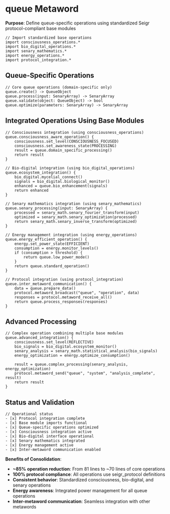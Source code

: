 # queue Metaword

**Purpose**: Define queue-specific operations using standardized Seigr protocol-compliant base modules

```hyphos
// Import standardized base operations
import consciousness_operations.*
import bio_digital_operations.*
import senary_mathematics.*
import energy_operations.*
import protocol_integration.*

```

## Queue-Specific Operations

```hyphos
// Core queue operations (domain-specific only)
queue.create() -> QueueObject
queue.process(input: SenaryArray) -> SenaryArray
queue.validate(object: QueueObject) -> bool
queue.optimize(parameters: SenaryArray) -> SenaryArray
```

## Integrated Operations Using Base Modules

```hyphos
// Consciousness integration (using consciousness_operations)
queue.consciousness_aware_operation() {
    consciousness.set_level(CONSCIOUSNESS_FOCUSED)
    consciousness.set_awareness_state(PROCESSING)
    result = queue.domain_specific_processing()
    return result
}

// Bio-digital integration (using bio_digital_operations)
queue.ecosystem_integration() {
    bio_digital.mycelial_connect()
    signals = bio_digital.biological_monitor()
    enhanced = queue.bio_enhancement(signals)
    return enhanced
}

// Senary mathematics integration (using senary_mathematics)
queue.senary_processing(input: SenaryArray) {
    processed = senary_math.senary_fourier_transform(input)
    optimized = senary_math.senary_optimization(processed)
    return senary_math.senary_inverse_transform(optimized)
}

// Energy management integration (using energy_operations)
queue.energy_efficient_operation() {
    energy.set_power_state(EFFICIENT)
    consumption = energy.monitor_levels()
    if (consumption > threshold) {
        return queue.low_power_mode()
    }
    return queue.standard_operation()
}

// Protocol integration (using protocol_integration)
queue.inter_metaword_communication() {
    data = queue.prepare_data()
    protocol.metaword_broadcast("queue", "operation", data)
    responses = protocol.metaword_receive_all()
    return queue.process_responses(responses)
}
```

## Advanced Processing

```hyphos
// Complex operation combining multiple base modules
queue.advanced_integration() {
    consciousness.set_level(REFLECTIVE)
    bio_signals = bio_digital.ecosystem_monitor()
    senary_analysis = senary_math.statistical_analysis(bio_signals)
    energy_optimization = energy.optimize_consumption()
    
    result = queue.complex_processing(senary_analysis, energy_optimization)
    protocol.metaword_send("queue", "system", "analysis_complete", result)
    return result
}
```

## Status and Validation

```hyphos
// Operational status
- [x] Protocol integration complete
- [x] Base module imports functional  
- [x] Queue-specific operations optimized
- [x] Consciousness integration active
- [x] Bio-digital interface operational
- [x] Senary mathematics integrated
- [x] Energy management active
- [x] Inter-metaword communication enabled
```

**Benefits of Consolidation**:
- **~85% operation reduction**: From 81 lines to ~70 lines of core operations
- **100% protocol compliance**: All operations use seigr_protocol definitions
- **Consistent behavior**: Standardized consciousness, bio-digital, and senary operations
- **Energy awareness**: Integrated power management for all queue operations
- **Inter-metaword communication**: Seamless integration with other metawords
